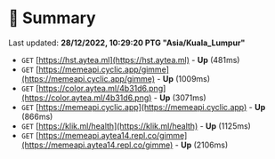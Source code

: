 # 📖 Summary
Last updated: **28/12/2022, 10:29:20 PTG "Asia/Kuala_Lumpur"**

- `GET` [https://hst.aytea.ml](https://hst.aytea.ml) - **Up** (481ms)
- `GET` [https://memeapi.cyclic.app/gimme](https://memeapi.cyclic.app/gimme) - **Up** (1009ms)
- `GET` [https://color.aytea.ml/4b31d6.png](https://color.aytea.ml/4b31d6.png) - **Up** (3071ms)
- `GET` [https://memeapi.cyclic.app](https://memeapi.cyclic.app) - **Up** (866ms)
- `GET` [https://klik.ml/health](https://klik.ml/health) - **Up** (1125ms)
- `GET` [https://memeapi.aytea14.repl.co/gimme](https://memeapi.aytea14.repl.co/gimme) - **Up** (2106ms)
